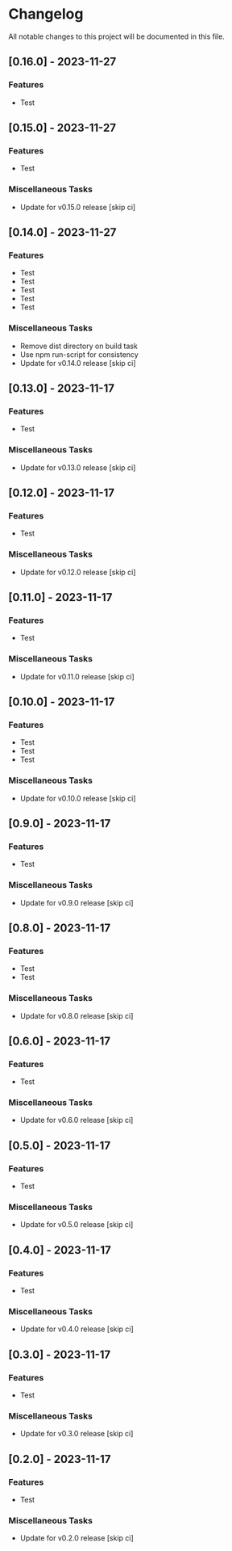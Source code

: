 # Changelog

All notable changes to this project will be documented in this file.

## [0.16.0] - 2023-11-27

### Features

- Test

## [0.15.0] - 2023-11-27

### Features

- Test

### Miscellaneous Tasks

- Update for v0.15.0 release [skip ci]

## [0.14.0] - 2023-11-27

### Features

- Test
- Test
- Test
- Test
- Test

### Miscellaneous Tasks

- Remove dist directory on build task
- Use npm run-script for consistency
- Update for v0.14.0 release [skip ci]

## [0.13.0] - 2023-11-17

### Features

- Test

### Miscellaneous Tasks

- Update for v0.13.0 release [skip ci]

## [0.12.0] - 2023-11-17

### Features

- Test

### Miscellaneous Tasks

- Update for v0.12.0 release [skip ci]

## [0.11.0] - 2023-11-17

### Features

- Test

### Miscellaneous Tasks

- Update for v0.11.0 release [skip ci]

## [0.10.0] - 2023-11-17

### Features

- Test
- Test
- Test

### Miscellaneous Tasks

- Update for v0.10.0 release [skip ci]

## [0.9.0] - 2023-11-17

### Features

- Test

### Miscellaneous Tasks

- Update for v0.9.0 release [skip ci]

## [0.8.0] - 2023-11-17

### Features

- Test
- Test

### Miscellaneous Tasks

- Update for v0.8.0 release [skip ci]

## [0.6.0] - 2023-11-17

### Features

- Test

### Miscellaneous Tasks

- Update for v0.6.0 release [skip ci]

## [0.5.0] - 2023-11-17

### Features

- Test

### Miscellaneous Tasks

- Update for v0.5.0 release [skip ci]

## [0.4.0] - 2023-11-17

### Features

- Test

### Miscellaneous Tasks

- Update for v0.4.0 release [skip ci]

## [0.3.0] - 2023-11-17

### Features

- Test

### Miscellaneous Tasks

- Update for v0.3.0 release [skip ci]

## [0.2.0] - 2023-11-17

### Features

- Test

### Miscellaneous Tasks

- Update for v0.2.0 release [skip ci]

<!-- generated by git-cliff -->
